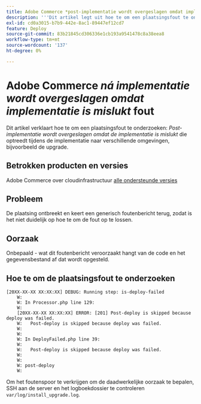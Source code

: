 ```yaml
---
title: Adobe Commerce *post-implementatie wordt overgeslagen omdat implementatie is mislukt* fout
description: '''Dit artikel legt uit hoe te om een plaatsingsfout te onderzoeken: *Post-opstellen wordt overgeslagen omdat de implementatie ontbroken* was'
exl-id: cd0a3015-b7b9-442e-8ac1-89447ef12cd7
feature: Deploy
source-git-commit: 83b21845cd306336e1cb193a9541478c8a38eea8
workflow-type: tm+mt
source-wordcount: '137'
ht-degree: 0%

---
```


# Adobe Commerce *ná implementatie wordt overgeslagen omdat implementatie is mislukt* fout

Dit artikel verklaart hoe te om een plaatsingsfout te onderzoeken: *Post-implementatie wordt overgeslagen omdat de implementatie is mislukt* die optreedt tijdens de implementatie naar verschillende omgevingen, bijvoorbeeld de upgrade.

## Betrokken producten en versies

Adobe Commerce over cloudinfrastructuur [alle ondersteunde versies](https://www.adobe.com/content/dam/cc/en/legal/terms/enterprise/pdfs/Adobe-Commerce-Software-Lifecycle-Policy.pdf)

## Probleem

De plaatsing ontbreekt en keert een generisch foutenbericht terug, zodat is het niet duidelijk op hoe te om de fout op te lossen.

## Oorzaak

Onbepaald - wat dit foutenbericht veroorzaakt hangt van de code en het gegevensbestand af dat wordt opgesteld.

## Hoe te om de plaatsingsfout te onderzoeken

```
[20XX-XX-XX XX:XX:XX] DEBUG: Running step: is-deploy-failed
    W:
    W: In Processor.php line 129:
    W:
    [20XX-XX-XX XX:XX:XX] ERROR: [201] Post-deploy is skipped because deploy was failed.
    W:   Post-deploy is skipped because deploy was failed.
    W:
    W:
    W: In DeployFailed.php line 39:
    W:
    W:   Post-deploy is skipped because deploy was failed.
    W:
    W:
    W: post-deploy
    W:
```

Om het foutenspoor te verkrijgen om de daadwerkelijke oorzaak te bepalen, SSH aan de server en het logboekdossier te controleren `var/log/install_upgrade.log`.
